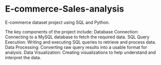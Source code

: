 # E-commerce-Sales-analysis
 E-commerce dataset project using SQL and Python.

The key components of the project include:
Database Connection: Connecting to a MySQL database to fetch the required data.
SQL Query Execution: Writing and executing SQL queries to retrieve and process data.
Data Processing: Converting raw query results into a usable format for analysis.
Data Visualization: Creating visualizations to help understand and interpret the data.
